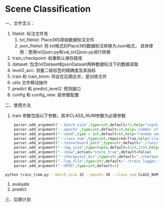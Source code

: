 # Scene Classification
一、文件含义：
1. filelist: 标注文件夹
   1. txt_filelist: Place365原始数据标注文件
   2. json_filelist: 将.txt格式的Place365数据标注转换为Json格式，
                    具体使用：使用txt2json.py和val_txt2json.py进行转换
2. train_checkpoint: 权重默认保存路径
3. dataset: 包含txtDataset和jsonDataset两种数据标注下的数据读取
4. level2_acc: 测量二级标签的精确度及其指标
5. train 和 train_timm: 将会在后期合并，是训练文件
6. utils 文件移动操作
7. predict 和 predict_level2: 预测接口
8. config 和 config_new: 超参数配置

二、使用方法
1. train
参数包括以下参数，其中CLASS_NUM参数为必需参数
```python
    parser.add_argument('--batch_size',type=int,default=32,help="input batch size,default = 64")
    parser.add_argument('--epochs',type=int,default=10,help='number of epochs to train for, default=10')
    parser.add_argument("--seed",type = int,default=66,help="random seed")
    parser.add_argument("--class_num",type=int,required=True,help="classification category")
    parser.add_argument("--tensorboard_path",type=str,default="./runs/log")
    parser.add_argument("--img_size",type=tuple,default=(224,224),help="input image size")
    parser.add_argument("--show",action="store_true",default=False)
    parser.add_argument("--checkpoint_dir",type=str,default="./checkpoint")
    parser.add_argument("--log_file",type=str,default="./train_logger.txt")
    parser.add_argument("--GPUS",type=int,default=1)
```
```bash
python train_timm.py --batch_size 32 --epochs 30 --class_num CLASS_NUM
```
1. evaluate
2. predict


三、后期计划